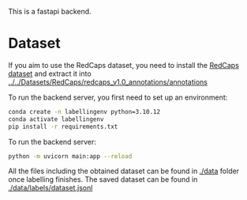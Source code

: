 This is a fastapi backend.

# Dataset

If you aim to use the RedCaps dataset, you need to install the [RedCaps dataset](https://redcaps.xyz/download) and extract it into [../../Datasets/RedCaps/redcaps_v1.0_annotations/annotations](../../Datasets/RedCaps/redcaps_v1.0_annotations/annotations)

To run the backend server, you first need to set up an environment:

```bash
conda create -n labellingenv python=3.10.12
conda activate labellingenv
pip install -r requirements.txt
```

To run the backend server:

```bash
python -m uvicorn main:app --reload
```

All the files including the obtained dataset can be found in [./data](./data) folder once labelling finishes.
The saved dataset can be found in [./data/labels/dataset.jsonl](./data/labels/dataset.jsonl)
